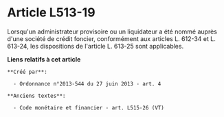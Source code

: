 # Article L513-19

Lorsqu'un administrateur provisoire ou un liquidateur a été nommé auprès d'une société de crédit foncier, conformément aux
articles L. 612-34 et L. 613-24, les dispositions de l'article L. 613-25 sont applicables.

**Liens relatifs à cet article**

	**Créé par**:

	  - Ordonnance n°2013-544 du 27 juin 2013 - art. 4

	**Anciens textes**:

	  - Code monétaire et financier - art. L515-26 (VT)
